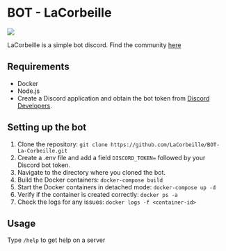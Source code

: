 # BOT - LaCorbeille

<a href="https://skillicons.dev"><img src="https://skillicons.dev/icons?i=discord,bots,vscode,js,nodejs,github,githubactions"/></a>

LaCorbeille is a simple bot discord. Find the community [here](https://discord.gg/hmPzS4k)

## Requirements
- Docker
- Node.js
- Create a Discord application and obtain the bot token from [Discord Developers](https://discord.com/developers/applications).

## Setting up the bot
1. Clone the repository: ```git clone https://github.com/LaCorbeille/BOT-La-Corbeille.git```
2. Create a .env file and add a field ```DISCORD_TOKEN=``` followed by your Discord bot token.
4. Navigate to the directory where you cloned the bot.
5. Build the Docker containers: ```docker-compose build```
6. Start the Docker containers in detached mode: ```docker-compose up -d```
7. Verify if the container is created correctly: ```docker ps -a```
8. Check the logs for any issues: ```docker logs -f <container-id>```

## Usage
Type ```/help``` to get help on a server
